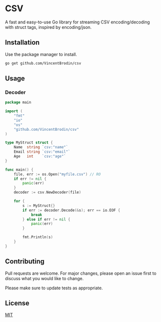 # CSV

A fast and easy-to-use Go library for streaming CSV encoding/decoding with struct tags, inspired by encoding/json.

## Installation

Use the package manager to install.

```bash
go get github.com/VincentBrodin/csv
```

## Usage
### Decoder
```go
package main 

import (
	"fmt"
	"io"
	"os"
	"github.com/VincentBrodin/csv"
)

type MyStruct struct {
	Name  string `csv:"name"`
	Email string `csv:"email"`
	Age   int    `csv:"age"`
}

func main() {
	file, err := os.Open("myfile.csv") // RO
	if err != nil {
		panic(err)
	}
	decoder := csv.NewDecoder(file)

	for {
		s := MyStruct{}
		if err := decoder.Decode(&s); err == io.EOF {
			break
		} else if err != nil {
			panic(err)
		}

		fmt.Println(s)
	}
}
```

## Contributing

Pull requests are welcome. For major changes, please open an issue first
to discuss what you would like to change.

Please make sure to update tests as appropriate.

## License

[MIT](https://github.com/VincentBrodin/csv/blob/main/LICENSE)
